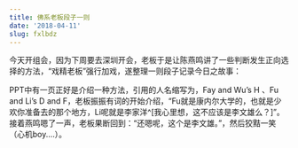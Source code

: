 ```yaml
---
title: 佛系老板段子一则
date: '2018-04-11'
slug: fxlbdz
---
```

今天开组会，因为下周要去深圳开会，老板于是让陈燕鸣讲了一些判断发生正向选择的方法，“戏精老板”强行加戏，遂整理一则段子记录今日之故事：

PPT中有一页正好是介绍一种方法，引用的人名缩写为，Fay and Wu’s H 、Fu and Li’s D and F，老板振振有词的开始介绍，“Fu就是康内尔大学的，也就是少欢你准备去的那个地方，Li呢就是李家洋^[我心里想，这不应该是李文雄么？]”。接着燕鸣嗯了一声，老板果断回到：“还嗯呢，这个是李文雄。”，然后狡黠一笑（心机boy....）。
